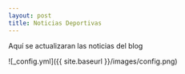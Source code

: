 ```yaml
---
layout: post
title: Noticias Deportivas
---
```


Aquí se actualizaran las noticias del blog

![_config.yml]({{ site.baseurl }}/images/config.png)

